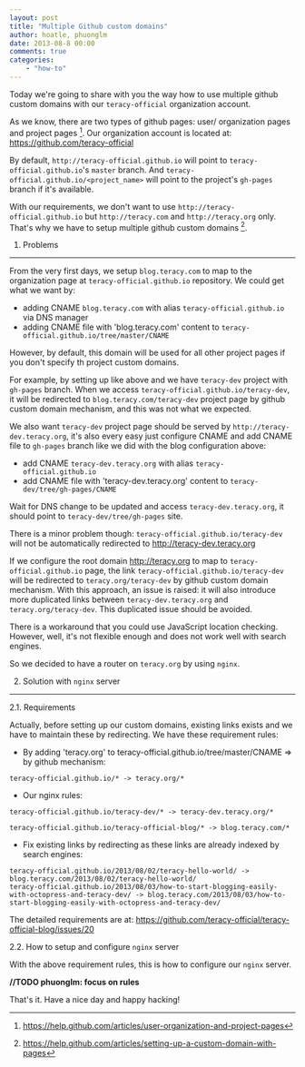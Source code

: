 ```yaml
---
layout: post
title: "Multiple Github custom domains"
author: hoatle, phuonglm
date: 2013-08-8 00:00
comments: true
categories:
    - "how-to"
---
```


Today we're going to share with you the way how to use multiple github custom domains with our
`teracy-official` organization account.

As we know, there are two types of github pages: user/ organization pages and project pages [^1].
Our organization account is located at: https://github.com/teracy-official

By default, `http://teracy-official.github.io` will point to `teracy-official.github.io`'s `master`
branch. And `teracy-official.github.io/<project_name>` will point to the project's `gh-pages` branch
if it's available.

With our requirements, we don't want to use `http://teracy-official.github.io` but
`http://teracy.com` and `http://teracy.org` only. That's why we have to setup multiple github custom
domains [^2].

<!-- more -->

1. Problems
-----------

From the very first days, we setup `blog.teracy.com` to map to the organization page at
`teracy-official.github.io` repository. We could get what we want by:

- adding CNAME `blog.teracy.com` with alias `teracy-official.github.io` via DNS manager
- adding CNAME file with 'blog.teracy.com' content to `teracy-official.github.io/tree/master/CNAME`

However, by default, this domain will be used for all other project pages if you don't specify
th project custom domains.

For example, by setting up like above and we have `teracy-dev` project with `gh-pages` branch.
When we access `teracy-official.github.io/teracy-dev`, it will be redirected to
`blog.teracy.com/teracy-dev` project page by github custom domain mechanism, and this was not what
we expected.

We also want `teracy-dev` project page should be served by `http://teracy-dev.teracy.org`, it's also
every easy just configure CNAME and add CNAME file to `gh-pages` branch like we did with the blog
configuration above:

- add CNAME `teracy-dev.teracy.org` with alias `teracy-official.github.io`
- add CNAME file with 'teracy-dev.teracy.org' content to `teracy-dev/tree/gh-pages/CNAME`

Wait for DNS change to be updated and access `teracy-dev.teracy.org`, it should point to
`teracy-dev/tree/gh-pages` site.

There is a minor problem though:
`teracy-official.github.io/teracy-dev` will not be automatically redirected to
http://teracy-dev.teracy.org

If we configure the root domain http://teracy.org to map to `teracy-official.github.io` page,
the link `teracy-official.github.io/teracy-dev` will be redirected to `teracy.org/teracy-dev` by
github custom domain mechanism. With this approach, an issue is raised: it will also introduce more
duplicated links between `teracy-dev.teracy.org` and `teracy.org/teracy-dev`. This duplicated issue
should be avoided.

There is a workaround that you could use JavaScript location checking. However, well, it's not
flexible enough and does not work well with search engines.

So we decided to have a router on `teracy.org` by using `nginx`.

2. Solution with `nginx` server
-------------------------------

2.1. Requirements

Actually, before setting up our custom domains, existing links exists and we have to maintain these
by redirecting. We have these requirement rules:

- By adding 'teracy.org' to teracy-official.github.io/tree/master/CNAME => by github mechanism:

```
teracy-official.github.io/* -> teracy.org/*
```

- Our nginx rules:

```
teracy-official.github.io/teracy-dev/* -> teracy-dev.teracy.org/*

teracy-official.github.io/teracy-official-blog/* -> blog.teracy.com/*
```

- Fix existing links by redirecting as these links are already indexed by search engines:

```
teracy-official.github.io/2013/08/02/teracy-hello-world/ -> blog.teracy.com/2013/08/02/teracy-hello-world/
teracy-official.github.io/2013/08/03/how-to-start-blogging-easily-with-octopress-and-teracy-dev/ -> blog.teracy.com/2013/08/03/how-to-start-blogging-easily-with-octopress-and-teracy-dev/
```

The detailed requirements are at: https://github.com/teracy-official/teracy-official-blog/issues/20

2.2. How to setup and configure `nginx` server

With the above requirement rules, this is how to configure our `nginx` server.

**//TODO phuonglm: focus on rules**

That's it. Have a nice day and happy hacking!

[^1]: https://help.github.com/articles/user-organization-and-project-pages
[^2]: https://help.github.com/articles/setting-up-a-custom-domain-with-pages

